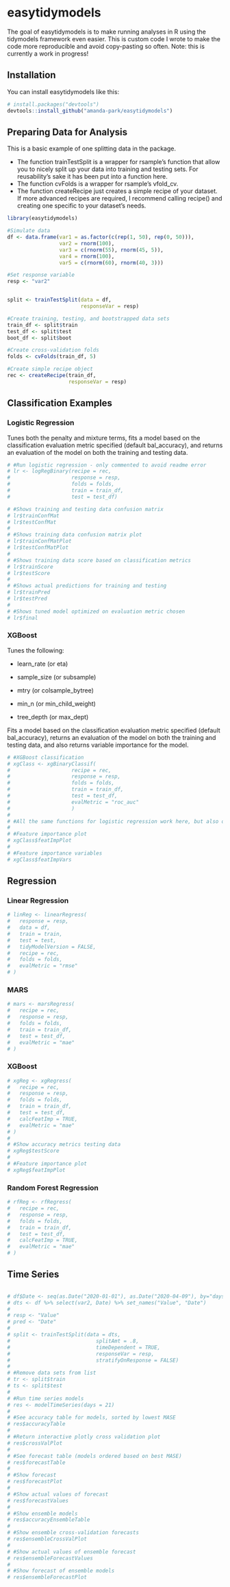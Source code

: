 
<!-- README.md is generated from README.Rmd. Please edit that file -->

# easytidymodels

<!-- badges: start -->

<!-- badges: end -->

The goal of easytidymodels is to make running analyses in R using the
tidymodels framework even easier. This is custom code I wrote to make
the code more reproducible and avoid copy-pasting so often. Note: this
is currently a work in progress\!

## Installation

You can install easytidymodels like this:

``` r
# install.packages("devtools")
devtools::install_github("amanda-park/easytidymodels")
```

## Preparing Data for Analysis

This is a basic example of one splitting data in the package.

  - The function trainTestSplit is a wrapper for rsample’s function that
    allow you to nicely split up your data into training and testing
    sets. For reusability’s sake it has been put into a function here.
  - The function cvFolds is a wrapper for rsample’s vfold\_cv.
  - The function createRecipe just creates a simple recipe of your
    dataset. If more advanced recipes are required, I recommend calling
    recipe() and creating one specific to your dataset’s needs.

<!-- end list -->

``` r
library(easytidymodels)

#Simulate data
df <- data.frame(var1 = as.factor(c(rep(1, 50), rep(0, 50))),
                 var2 = rnorm(100),
                 var3 = c(rnorm(55), rnorm(45, 5)),
                 var4 = rnorm(100),
                 var5 = c(rnorm(60), rnorm(40, 3)))

#Set response variable
resp <- "var2"


split <- trainTestSplit(data = df, 
                        responseVar = resp)

#Create training, testing, and bootstrapped data sets
train_df <- split$train
test_df <- split$test
boot_df <- split$boot

#Create cross-validation folds
folds <- cvFolds(train_df, 5)

#Create simple recipe object
rec <- createRecipe(train_df, 
                    responseVar = resp)
```

## Classification Examples

### Logistic Regression

Tunes both the penalty and mixture terms, fits a model based on the
classification evaluation metric specified (default bal\_accuracy), and
returns an evaluation of the model on both the training and testing
data.

``` r
# #Run logistic regression - only commented to avoid readme error
# lr <- logRegBinary(recipe = rec,
#                    response = resp,
#                    folds = folds,
#                    train = train_df,
#                    test = test_df)

# #Shows training and testing data confusion matrix
# lr$trainConfMat
# lr$testConfMat
# 
# #Shows training data confusion matrix plot
# lr$trainConfMatPlot
# lr$testConfMatPlot
# 
# #Shows training data score based on classification metrics
# lr$trainScore
# lr$testScore
# 
# #Shows actual predictions for training and testing
# lr$trainPred
# lr$testPred
# 
# #Shows tuned model optimized on evaluation metric chosen
# lr$final
```

### XGBoost

Tunes the following:

  - learn\_rate (or eta)

  - sample\_size (or subsample)

  - mtry (or colsample\_bytree)

  - min\_n (or min\_child\_weight)

  - tree\_depth (or max\_dept)

Fits a model based on the classification evaluation metric specified
(default bal\_accuracy), returns an evaluation of the model on both the
training and testing data, and also returns variable importance for the
model.

``` r
# #XGBoost classification
# xgClass <- xgBinaryClassif(
#                    recipe = rec,
#                    response = resp,
#                    folds = folds,
#                    train = train_df,
#                    test = test_df,
#                    evalMetric = "roc_auc"
#                    )
# 
# #All the same functions for logistic regression work here, but also others:
# 
# #Feature importance plot
# xgClass$featImpPlot
# 
# #Feature importance variables
# xgClass$featImpVars
```

## Regression

### Linear Regression

``` r
# linReg <- linearRegress(
#   response = resp,
#   data = df,
#   train = train,
#   test = test,
#   tidyModelVersion = FALSE,
#   recipe = rec,
#   folds = folds,
#   evalMetric = "rmse"
# )
```

### MARS

``` r
# mars <- marsRegress(
#   recipe = rec,
#   response = resp,
#   folds = folds,
#   train = train_df,
#   test = test_df,
#   evalMetric = "mae"
# )
```

### XGBoost

``` r
# xgReg <- xgRegress(
#   recipe = rec,
#   response = resp,
#   folds = folds,
#   train = train_df,
#   test = test_df,
#   calcFeatImp = TRUE,
#   evalMetric = "mae"
# )
# 
# #Show accuracy metrics testing data
# xgReg$testScore
# 
# #Feature importance plot
# xgReg$featImpPlot
```

### Random Forest Regression

``` r
# rfReg <- rfRegress(
#   recipe = rec,
#   response = resp,
#   folds = folds,
#   train = train_df,
#   test = test_df,
#   calcFeatImp = TRUE, 
#   evalMetric = "mae"
# )
```

## Time Series

``` r

# df$Date <- seq(as.Date("2020-01-01"), as.Date("2020-04-09"), by="days")
# dts <- df %>% select(var2, Date) %>% set_names("Value", "Date")
# 
# resp <- "Value"
# pred <- "Date"
# 
# split <- trainTestSplit(data = dts,
#                            splitAmt = .8,
#                            timeDependent = TRUE,
#                            responseVar = resp,
#                            stratifyOnResponse = FALSE)
# 
# #Remove data sets from list
# tr <- split$train
# ts <- split$test
# 
# #Run time series models
# res <- modelTimeSeries(days = 21)
# 
# #See accuracy table for models, sorted by lowest MASE
# res$accuracyTable
#   
# #Return interactive plotly cross validation plot
# res$crossValPlot
# 
# #See forecast table (models ordered based on best MASE)
# res$forecastTable
# 
# #Show forecast
# res$forecastPlot
# 
# #Show actual values of forecast
# res$forecastValues
# 
# #Show ensemble models
# res$accuracyEnsembleTable
# 
# #Show ensemble cross-validation forecasts
# res$ensembleCrossValPlot
# 
# #Show actual values of ensemble forecast
# res$ensembleForecastValues
# 
# #Show forecast of ensemble models
# res$ensembleForecastPlot
```
